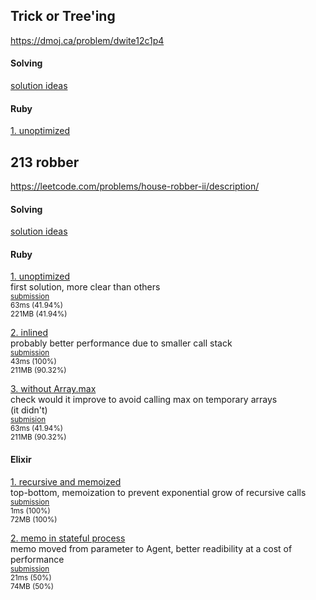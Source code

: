## Trick or Tree'ing
https://dmoj.ca/problem/dwite12c1p4

#### Solving
[solution ideas](./dwite12c1p4/solving.md)<br>

#### Ruby
[1. unoptimized](./dwite12c1p4/1-rb/solution.rb)<br>

## 213 robber
https://leetcode.com/problems/house-robber-ii/description/

#### Solving
[solution ideas](./213-robber/solving.md)<br>

#### Ruby
[1. unoptimized](./213-robber/1-rb/solution.rb)<br>
first solution, more clear than others<br>
<sup>
[submission](https://leetcode.com/submissions/detail/1397543026/)<br>
63ms (41.94%)<br>
221MB (41.94%)
</sup>

[2. inlined](./213-robber/2-rb/solution.rb)<br>
probably better performance due to smaller call stack<br>
<sup>
[submission](https://leetcode.com/submissions/detail/1397630686/)<br>
43ms (100%)<br>
211MB (90.32%)
</sup>

[3. without Array.max](./213-robber/3-rb/solution.rb)<br>
check would it improve to avoid calling max on temporary arrays<br>
(it didn't)<br>
<sup>
[submision](https://leetcode.com/submissions/detail/1397606332/)<br>
63ms (41.94%)<br>
211MB (90.32%)
</sup>

#### Elixir
[1. recursive and memoized](./213-robber/4-ex/lib/solution.ex)<br>
top-bottom, memoization to prevent exponential grow of recursive calls<br>
<sup>
[submission](https://leetcode.com/submissions/detail/1400044490/)<br>
1ms (100%)<br>
72MB (100%)
</sup>

[2. memo in stateful process](./213-robber/5-ex/lib/solution.ex)<br>
memo moved from parameter to Agent, better readibility at a cost of performance<br>
<sup>
[submission](https://leetcode.com/submissions/detail/1404058373/)<br>
21ms (50%)<br>
74MB (50%)
</sup>

